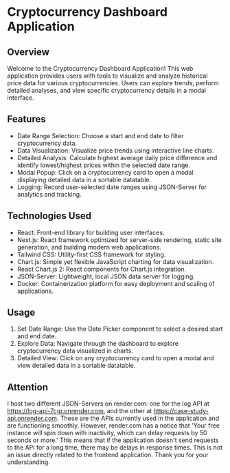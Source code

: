 # Cryptocurrency Dashboard Application

## Overview

Welcome to the Cryptocurrency Dashboard Application! This web application provides users with tools to visualize and analyze historical price data for various cryptocurrencies. Users can explore trends, perform detailed analyses, and view specific cryptocurrency details in a modal interface.

## Features

- Date Range Selection: Choose a start and end date to filter cryptocurrency data.
- Data Visualization: Visualize price trends using interactive line charts.
- Detailed Analysis: Calculate highest average daily price difference and identify lowest/highest prices within the selected date range.
- Modal Popup: Click on a cryptocurrency card to open a modal displaying detailed data in a sortable datatable.
- Logging: Record user-selected date ranges using JSON-Server for analytics and tracking.

## Technologies Used

- React: Front-end library for building user interfaces.
- Next.js: React framework optimized for server-side rendering, static site generation, and building modern web applications.
- Tailwind CSS: Utility-first CSS framework for styling.
- Chart.js: Simple yet flexible JavaScript charting for data visualization.
- React Chart.js 2: React components for Chart.js integration.
- JSON-Server: Lightweight, local JSON data server for logging.
- Docker: Containerization platform for easy deployment and scaling of applications.

## Usage

1. Set Date Range: Use the Date Picker component to select a desired start and end date.
2. Explore Data: Navigate through the dashboard to explore cryptocurrency data visualized in charts.
3. Detailed View: Click on any cryptocurrency card to open a modal and view detailed data in a sortable datatable.

## Attention
I host two different JSON-Servers on render.com: one for the log API at https://log-api-7cgr.onrender.com, and the other at https://case-study-api.onrender.com. These are the APIs currently used in the application and are functioning smoothly. However, render.com has a notice that 'Your free instance will spin down with inactivity, which can delay requests by 50 seconds or more.' This means that if the application doesn't send requests to the API for a long time, there may be delays in response times. This is not an issue directly related to the frontend application. Thank you for your understanding.
